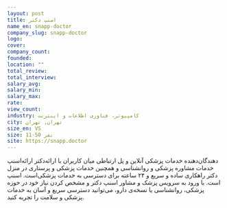 ```yaml
---
layout: post
title: اسنپ دکتر
name_en: snapp-doctor
company_slug: snapp-doctor
logo: 
cover: 
company_count:
founded:
location: ""
total_review: 
total_interview: 
salary_avg: 
salary_min: 
salary_max: 
rate: 
view_count: 
industry: کامپیوتر، فناوری اطلاعات و اینترنت
city: تهران, تهران
size_en: VS
size: 11-50 نفر
site: https://snapp.doctor
---
```


اسنپ‌‎دکتر ارائه‎‌دهنده خدمات پزشکی آنلاین و پل ارتباطی میان کاربران با ارائه‎‌دهندگان خدمات مشاوره پزشکی و روانشناسی و همچنین خدمات پزشکی و پرستاری در منزل است. اسنپ‎‌دکتر راهکاری ساده و سریع و ۲۴ ساعته برای دسترسی به خدمات پزشکی است. با ورود به سرویس پزشک و مشاور اسنپ دکتر و مشخص کردن نیاز خود در حوزه پزشکی، روانشناسی یا نسخه‏‌ی دارو، می‌‏توانید دسترسی سریع و آسان به خدمات پزشکی و سلامت را تجربه کنید.
